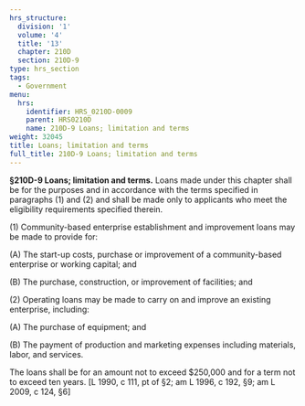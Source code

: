 ```yaml
---
hrs_structure:
  division: '1'
  volume: '4'
  title: '13'
  chapter: 210D
  section: 210D-9
type: hrs_section
tags:
  - Government
menu:
  hrs:
    identifier: HRS_0210D-0009
    parent: HRS0210D
    name: 210D-9 Loans; limitation and terms
weight: 32045
title: Loans; limitation and terms
full_title: 210D-9 Loans; limitation and terms
---
```

**§210D-9 Loans; limitation and terms.** Loans made under this chapter shall be for the purposes and in accordance with the terms specified in paragraphs (1) and (2) and shall be made only to applicants who meet the eligibility requirements specified therein.

(1) Community-based enterprise establishment and improvement loans may be made to provide for:

(A) The start-up costs, purchase or improvement of a community-based enterprise or working capital; and

(B) The purchase, construction, or improvement of facilities; and

(2) Operating loans may be made to carry on and improve an existing enterprise, including:

(A) The purchase of equipment; and

(B) The payment of production and marketing expenses including materials, labor, and services.

The loans shall be for an amount not to exceed $250,000 and for a term not to exceed ten years. [L 1990, c 111, pt of §2; am L 1996, c 192, §9; am L 2009, c 124, §6]